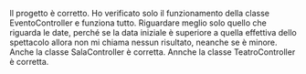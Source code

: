 Il progetto è corretto. Ho verificato solo il funzionamento della classe EventoController e funziona tutto. Riguardare meglio solo quello che riguarda le date, perché se la data iniziale è superiore a quella effettiva dello spettacolo allora non mi chiama nessun risultato, neanche se è minore. 
Anche la classe SalaController è corretta. 
Annche la classe TeatroController è corretta.
